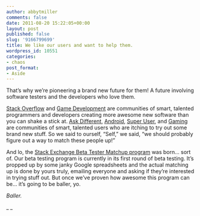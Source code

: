 ```yaml
---
author: abbytmiller
comments: false
date: 2011-08-20 15:22:05+00:00
layout: post
published: false
slug: '9166799699'
title: We like our users and want to help them.
wordpress_id: 10551
categories:
- chaos
post_format:
- Aside
---
```


That’s why we’re pioneering a brand new future for them! A future involving software testers and the developers who love them.

[Stack Overflow](http://stackoverflow.com) and [Game Development](http://gamedev.stackexchange.com) are communities of smart, talented programmers and developers creating more awesome new software than you can shake a stick at. [Ask Different](http://askdifferent.com), [Android](http://android.stackexchange.com), [Super User](http://superuser.com), and [Gaming](http://gaming.stackexchange.com) are communities of smart, talented users who are itching to try out some brand new stuff. So we said to ourself, “Self,” we said, “we should probably figure out a way to match these people up!”

And lo, the [Stack Exchange Beta Tester Matchup program](http://meta.stackoverflow.com/questions/102582/were-ready-to-beta-test-our-beta-tester-matchmaking-program) was born… sort of. Our beta testing program is currently in its first round of beta testing. It’s propped up by some janky Google spreadsheets and the actual matching up is done by yours truly, emailing everyone and asking if they’re interested in trying stuff out. But once we’ve proven how awesome this program can be… it’s going to be baller, yo.

_Baller._

_
_
